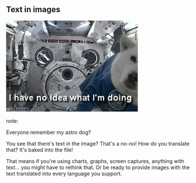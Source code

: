 ## Text in images

!["No idea what I'm doing"](resources/no-idea-astronaut.gif)

note:

Everyone remember my astro dog?

You see that there's text *in* the image? That's a no-no! How do you translate that? It's baked into the file!

That means if you're using charts, graphs, screen captures, anything with text… you might have to rethink that. Or be ready to provide images with the text translated into every language you support.
